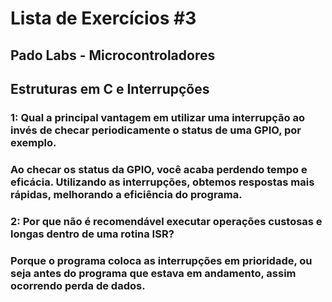 # Lista de Exercícios #3 
## Pado Labs - Microcontroladores 
## Estruturas em C e Interrupções

### 1: Qual a principal vantagem em utilizar uma interrupção ao invés de checar periodicamente o status de uma GPIO, por exemplo. 

### Ao checar os status da GPIO, você acaba perdendo tempo e eficácia. Utilizando as interrupções, obtemos respostas mais rápidas, melhorando a eficiência do programa.

### 2: Por que não é recomendável executar operações custosas e longas dentro de uma rotina ISR? 

### Porque o programa coloca as interrupções em prioridade, ou seja antes do programa que estava em andamento, assim ocorrendo perda de dados.
